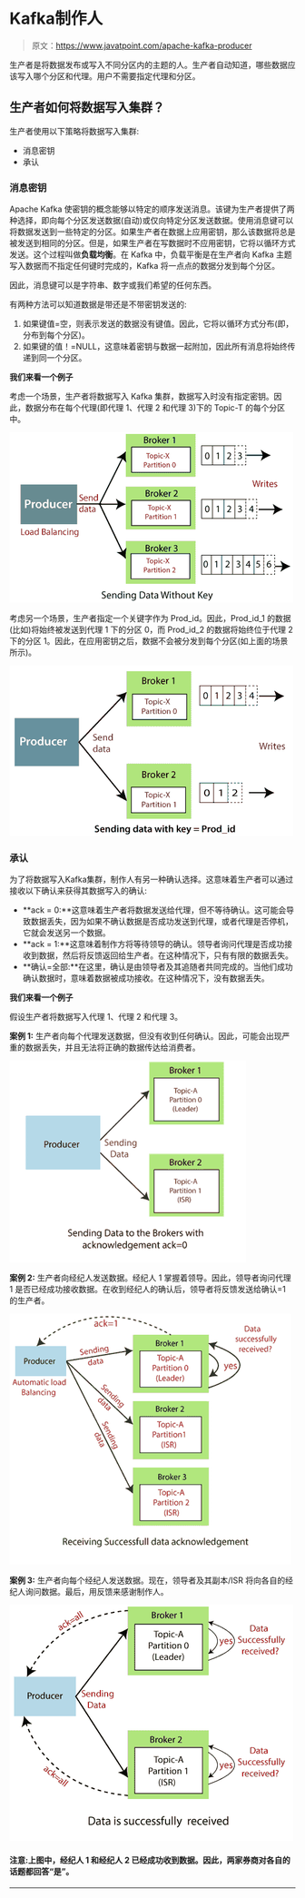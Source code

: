 # Kafka制作人

> 原文：<https://www.javatpoint.com/apache-kafka-producer>

生产者是将数据发布或写入不同分区内的主题的人。生产者自动知道，哪些数据应该写入哪个分区和代理。用户不需要指定代理和分区。

## 生产者如何将数据写入集群？

生产者使用以下策略将数据写入集群:

*   消息密钥
*   承认

### 消息密钥

Apache Kafka 使密钥的概念能够以特定的顺序发送消息。该键为生产者提供了两种选择，即向每个分区发送数据(自动)或仅向特定分区发送数据。使用消息键可以将数据发送到一些特定的分区。如果生产者在数据上应用密钥，那么该数据将总是被发送到相同的分区。但是，如果生产者在写数据时不应用密钥，它将以循环方式发送。这个过程叫做**负载均衡**。在 Kafka 中，负载平衡是在生产者向 Kafka 主题写入数据而不指定任何键时完成的，Kafka 将一点点的数据分发到每个分区。

因此，消息键可以是字符串、数字或我们希望的任何东西。

有两种方法可以知道数据是带还是不带密钥发送的:

1.  如果键值=空，则表示发送的数据没有键值。因此，它将以循环方式分布(即，分布到每个分区)。
2.  如果键的值！=NULL，这意味着密钥与数据一起附加，因此所有消息将始终传递到同一个分区。

**我们来看一个例子**

考虑一个场景，生产者将数据写入 Kafka 集群，数据写入时没有指定密钥。因此，数据分布在每个代理(即代理 1、代理 2 和代理 3)下的 Topic-T 的每个分区中。

![Kafka Producer](img/08699f6e36c95eaf449d9a273faf8d01.png)

考虑另一个场景，生产者指定一个关键字作为 Prod_id。因此，Prod_id_1 的数据(比如)将始终被发送到代理 1 下的分区 0，而 Prod_id_2 的数据将始终位于代理 2 下的分区 1。因此，在应用密钥之后，数据不会被分发到每个分区(如上面的场景所示)。

![Kafka Producer](img/f16d3d26d279e34e8ad9a5f0409a11cf.png)

### 承认

为了将数据写入Kafka集群，制作人有另一种确认选择。这意味着生产者可以通过接收以下确认来获得其数据写入的确认:

*   **ack = 0:**这意味着生产者将数据发送给代理，但不等待确认。这可能会导致数据丢失，因为如果不确认数据是否成功发送到代理，或者代理是否停机，它就会发送另一个数据。
*   **ack = 1:**这意味着制作方将等待领导的确认。领导者询问代理是否成功接收到数据，然后将反馈返回给生产者。在这种情况下，只有有限的数据丢失。
*   **确认=全部:**在这里，确认是由领导者及其追随者共同完成的。当他们成功确认数据时，意味着数据被成功接收。在这种情况下，没有数据丢失。

**我们来看一个例子**

假设生产者将数据写入代理 1、代理 2 和代理 3。

**案例 1:** 生产者向每个代理发送数据，但没有收到任何确认。因此，可能会出现严重的数据丢失，并且无法将正确的数据传达给消费者。

![Kafka Producer](img/dc9941293f2f2284fd4c52980d7b772b.png)

**案例 2:** 生产者向经纪人发送数据。经纪人 1 掌握着领导。因此，领导者询问代理 1 是否已经成功接收数据。在收到经纪人的确认后，领导者将反馈发送给确认=1 的生产者。

![Kafka Producer](img/3d6f450bbad855aa3948d2873a8f9b20.png)

**案例 3:** 生产者向每个经纪人发送数据。现在，领导者及其副本/ISR 将向各自的经纪人询问数据。最后，用反馈来感谢制作人。

![Kafka Producer](img/11a872534b62df2ecefe9bb4ad33fb7b.png)

#### 注意:上图中，经纪人 1 和经纪人 2 已经成功收到数据。因此，两家券商对各自的话题都回答“是”。

* * *